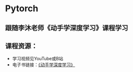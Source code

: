 # Pytorch
## 跟随李沐老师《动手学深度学习》课程学习
## 课程资源：
- 学习视频见YouTube或B站
- 电子书链接：[《动手学深度学习》](https://zh-v2.d2l.ai/)
